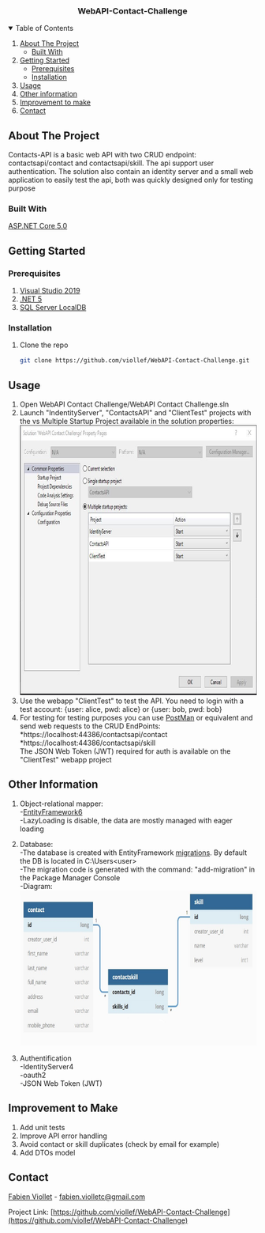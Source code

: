 <h3 align="center">WebAPI-Contact-Challenge</h3>

<!-- TABLE OF CONTENTS -->
<details open="open">
  <summary>Table of Contents</summary>
  <ol>
    <li>
      <a href="#about-the-project">About The Project</a>
      <ul>
        <li><a href="#built-with">Built With</a></li>
      </ul>
    </li>
    <li>
      <a href="#getting-started">Getting Started</a>
      <ul>
        <li><a href="#prerequisites">Prerequisites</a></li>
        <li><a href="#installation">Installation</a></li>
      </ul>
    </li>
    <li><a href="#usage">Usage</a></li>
    <li><a href="#other-information">Other information</a></li>
    <li><a href="#improvement">Improvement to make</a></li>
    <li><a href="#contact">Contact</a></li>
  </ol>
</details>



<!-- ABOUT THE PROJECT -->
## About The Project
Contacts-API is a basic web API with two CRUD endpoint: contactsapi/contact and contactsapi/skill. The api support user authentication. 
The solution also contain an identity server and a small web application to easily test the api, both was quickly designed only for testing purpose 

### Built With
[ASP.NET Core 5.0](https://docs.microsoft.com/fr-fr/dotnet/core/dotnet-five)



<!-- GETTING STARTED -->
## Getting Started

### Prerequisites
1. [Visual Studio 2019](https://visualstudio.microsoft.com/fr/downloads/)
2. [.NET 5](https://dotnet.microsoft.com/download/dotnet/5.0)
3. [SQL Server LocalDB](https://docs.microsoft.com/en-us/sql/database-engine/configure-windows/sql-server-express-localdb?view=sql-server-ver15)


### Installation

1. Clone the repo
   ```sh
   git clone https://github.com/viollef/WebAPI-Contact-Challenge.git
   ```

<!-- USAGE EXAMPLES -->
## Usage
1. Open WebAPI Contact Challenge/WebAPI Contact Challenge.sln</br>
2. Launch "IndentityServer", "ContactsAPI" and "ClientTest" projects with the vs Multiple Startup Project available in the solution properties:
<img src="Images/MultipleStartupProjects.jpg" alt="MultipleStartupProjects" width="787" height="546"> </br>
3. Use the webapp "ClientTest" to test the API. You need to login with a test account: {user: alice, pwd: alice} or {user: bob, pwd: bob}</br>
4. For testing for testing purposes you can use [PostMan](https://www.postman.com/) or equivalent and send web requests to the CRUD EndPoints: 
*https://localhost:44386/contactsapi/contact
*https://localhost:44386/contactsapi/skill </br>
The JSON Web Token (JWT) required for auth is available on the "ClientTest" webapp project </br>

<!-- OTHER INFORMATION -->
## Other Information

1. Object-relational mapper: </br>
	-[EntityFramework6](https://docs.microsoft.com/fr-fr/ef/ef6/) </br>
	-LazyLoading is disable, the data are mostly managed with eager loading </br>

2. Database: </br>
	-The database is created with EntityFramework [migrations](https://docs.microsoft.com/fr-fr/ef/core/managing-schemas/migrations/?tabs=dotnet-core-cli). By default the DB is located in C:\Users\<user> </br>
	-The migration code is generated with the command: "add-migration" in the Package Manager Console </br>
	-Diagram: </br>
	<img src="Images/dbDiagram.jpg" alt="dbDiagram" width="704" height="314"> </br>
	
3. Authentification </br>
	-IdentityServer4 </br>
	-oauth2 </br>
	-JSON Web Token (JWT)


<!-- IMPROVEMENT -->
## Improvement to Make
1. Add unit tests
2. Improve API error handling
3. Avoid contact or skill duplicates (check by email for example)
4. Add DTOs model

<!-- CONTACT -->
## Contact

[Fabien Viollet](https://www.linkedin.com/in/fabien-viollet-297832b6/) - fabien.violletc@gmail.com

Project Link: [https://github.com/viollef/WebAPI-Contact-Challenge](https://github.com/viollef/WebAPI-Contact-Challenge)